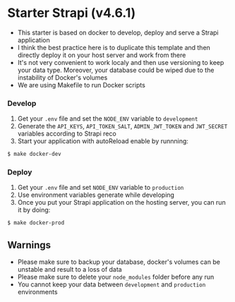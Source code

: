 # Starter Strapi (v4.6.1)

- This starter is based on docker to develop, deploy and serve a Strapi application
- I think the best practice here is to duplicate this template and then directly deploy it on your host server and work from there
- It's not very convenient to work localy and then use versioning to keep your data type. Moreover, your database could be wiped due to the instability of Docker's volumes
- We are using Makefile to run Docker scripts

### Develop

1. Get your `.env` file and set the `NODE_ENV` variable to `development`
2. Generate the `API_KEYS`, `API_TOKEN_SALT`, `ADMIN_JWT_TOKEN` and `JWT_SECRET` variables according to Strapi reco
3. Start your application with autoReload enable by runnning:
```sh
$ make docker-dev
```

### Deploy

1. Get your `.env` file and set `NODE_ENV` variable to `production`
2. Use environment variables generate while developing
3. Once you put your Strapi application on the hosting server, you can run it by doing:
```sh
$ make docker-prod
```
## Warnings

- Please make sure to backup your database, docker's volumes can be unstable and result to a loss of data
- Please make sure to delete your `node_modules` folder before any run
- You cannot keep your data between `development` and `production` environments
